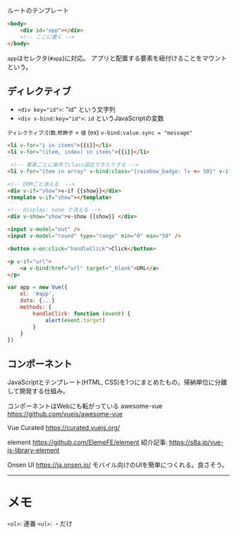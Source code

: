 ルートのテンプレート
```html
<body>
    <div id="app"></div>
    <!-- ここに書く -->
</body>
```

`app`はセレクタ(`#app`)に対応。
アプリと配置する要素を紐付けることをマウントという。

## ディレクティブ
+ `<div key="id">`: "id" という文字列
+ `<div v-bind:key="id">`: `id` というJavaScriptの変数

`ディレクティブ`:`引数`.`修飾子` = `値`
(ex) `v-bind:value.sync = "message"`

```html
<li v-for="i in items">{{i}}</li>
<li v-for="(item, index) in items">{{i}}</li>

 <!-- 要素ごとに条件でclass設定できたりする -->
<li v-for="item in array" v-bind:class="{rainbow_badge: lv <= 50}" v-if="item != 'a'">

```

```html
<!-- DOMごと消える  -->
<div v-if="show">v-if {{show}}</div>
<template v-if="show"></template>

<!-- display: none で消える -->
<div v-show="show">v-show {{show}} </div>
```


```html
<input v-model="out" />
<input v-model="round" type="range" min="0" max="50" />
```

```html
<button v-on:click="handleClick">Click</button>
```

```html
<p v-if="url">
    <a v-bind:href="url" target="_blank">URL</a>
</p>
```



```js
var app = new Vue({
    el: '#app',
    data: {...}
    methods: {
        handleClick: function (event) {
            alert(event.target)
        }
    }
})
```


## コンポーネント
JavaScriptとテンプレート(HTML, CSS)を1つにまとめたもの。帰納単位に分離して開発する仕組み。

コンポーネントはWebにも転がっている
awesome-vue
https://github.com/vuejs/awesome-vue

Vue Curated
https://curated.vuejs.org/


element
https://github.com/ElemeFE/element
紹介記事: https://s8a.jp/vue-js-library-element

Onsen UI
https://ja.onsen.io/
モバイル向けのUIを簡単につくれる。良さそう。




------------------------------------------
# メモ

`<ol>`: 連番
`<ul>`: ・だけ